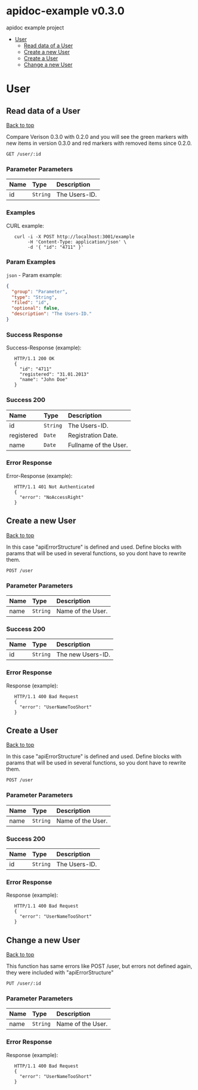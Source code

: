 <a name="top"></a>
# apidoc-example v0.3.0

apidoc example project

- [User](#User)
	- [Read data of a User](#Read-data-of-a-User)
	- [Create a new User](#Create-a-new-User)
	- [Create a User](#Create-a-User)
	- [Change a new User](#Change-a-new-User)
	

# <a name='User'></a> User

## <a name='Read-data-of-a-User'></a> Read data of a User
[Back to top](#top)

Compare Verison 0.3.0 with 0.2.0 and you will see the green markers with new items in version 0.3.0 and red markers with removed items since 0.2.0.

```
GET /user/:id
```

### Parameter Parameters
| Name     | Type       | Description                           |
|:---------|:-----------|:--------------------------------------|
| id | `String` | The Users-ID. |

### Examples
CURL example:

```
   curl -i -X POST http://localhost:3001/example
        -H 'Content-Type: application/json' \
        -d '{ "id": "4711" }'

```

### Param Examples
`json` - Param example:

```json
{
  "group": "Parameter",
  "type": "String",
  "filed": "id",
  "optional": false,
  "description": "The Users-ID."
}
```
### Success Response
Success-Response (example):

```
   HTTP/1.1 200 OK
   {
     "id": "4711"
     "registered": "31.01.2013"
     "name": "John Doe"
   }

```

### Success 200
| Name     | Type       | Description                           |
|:---------|:-----------|:--------------------------------------|
| id | `String` | The Users-ID. |
| registered | `Date` | Registration Date. |
| name | `Date` | Fullname of the User. |

### Error Response
Error-Response (example):

```
   HTTP/1.1 401 Not Authenticated
   {
     "error": "NoAccessRight"
   }

```
## <a name='Create-a-new-User'></a> Create a new User
[Back to top](#top)

In this case "apiErrorStructure" is defined and used.
Define blocks with params that will be used in several functions, so you dont have to rewrite them.

```
POST /user
```

### Parameter Parameters
| Name     | Type       | Description                           |
|:---------|:-----------|:--------------------------------------|
| name | `String` | Name of the User. |


### Success 200
| Name     | Type       | Description                           |
|:---------|:-----------|:--------------------------------------|
| id | `String` | The new Users-ID. |

### Error Response
 Response (example):

```
   HTTP/1.1 400 Bad Request
   {
     "error": "UserNameTooShort"
   }

```
## <a name='Create-a-User'></a> Create a User
[Back to top](#top)

In this case "apiErrorStructure" is defined and used.
Define blocks with params that will be used in several functions, so you dont have to rewrite them.

```
POST /user
```

### Parameter Parameters
| Name     | Type       | Description                           |
|:---------|:-----------|:--------------------------------------|
| name | `String` | Name of the User. |


### Success 200
| Name     | Type       | Description                           |
|:---------|:-----------|:--------------------------------------|
| id | `String` | The Users-ID. |

### Error Response
 Response (example):

```
   HTTP/1.1 400 Bad Request
   {
     "error": "UserNameTooShort"
   }

```
## <a name='Change-a-new-User'></a> Change a new User
[Back to top](#top)

This function has same errors like POST /user, but errors not defined again, they were included with "apiErrorStructure"

```
PUT /user/:id
```

### Parameter Parameters
| Name     | Type       | Description                           |
|:---------|:-----------|:--------------------------------------|
| name | `String` | Name of the User. |



### Error Response
 Response (example):

```
   HTTP/1.1 400 Bad Request
   {
     "error": "UserNameTooShort"
   }

```
